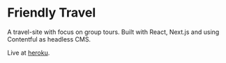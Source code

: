 # Friendly Travel

A travel-site with focus on group tours. Built with React, Next.js and using Contentful as headless CMS.

Live at [heroku](https://friendly-travel.herokuapp.com/).
